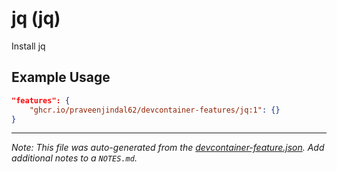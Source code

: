 
# jq (jq)

Install jq

## Example Usage

```json
"features": {
    "ghcr.io/praveenjindal62/devcontainer-features/jq:1": {}
}
```





---

_Note: This file was auto-generated from the [devcontainer-feature.json](https://github.com/praveenjindal62/devcontainer-features/blob/main/src/jq/devcontainer-feature.json).  Add additional notes to a `NOTES.md`._
